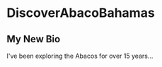 # DiscoverAbacoBahamas
<section>
  <h2>My New Bio</h2>
    <p>I've been exploring the Abacos for over 15 years...</p>
    </section>